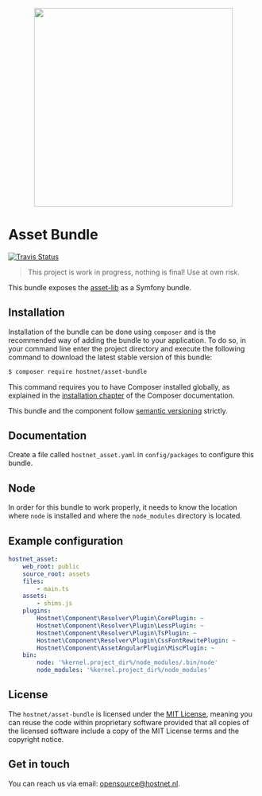 <p align="center"><a href="http://www.hostnet.nl" target="_blank">
    <img width="400" src="https://www.hostnet.nl/images/hostnet.svg">
</a></p>

# Asset Bundle
[![Travis Status](https://travis-ci.org/hostnet/asset-bundle.svg?branch=master)](https://travis-ci.org/hostnet/asset-bundle)

> This project is work in progress, nothing is final! Use at own risk.

This bundle exposes the [asset-lib](https://github.com/hostnet/asset-lib) as a Symfony bundle.

Installation
------------
Installation of the bundle can be done using `composer` and is the recommended way of adding the bundle to your application. 
To do so, in your command line enter the project directory and execute the following command to download the latest stable version of this bundle:

```bash
$ composer require hostnet/asset-bundle
```

This command requires you to have Composer installed globally, as explained in the [installation chapter](https://getcomposer.org/doc/00-intro.md) of the Composer documentation.

This bundle and the component follow [semantic versioning](http://semver.org/) strictly.

Documentation
-------------
Create a file called `hostnet_asset.yaml` in `config/packages` to configure this bundle.

## Node
In order for this bundle to work properly, it needs to know the location where `node` is installed and where the `node_modules` directory is located.

## Example configuration
```yaml
hostnet_asset:
    web_root: public
    source_root: assets
    files:
        - main.ts
    assets:
        - shims.js
    plugins:
        Hostnet\Component\Resolver\Plugin\CorePlugin: ~
        Hostnet\Component\Resolver\Plugin\LessPlugin: ~
        Hostnet\Component\Resolver\Plugin\TsPlugin: ~
        Hostnet\Component\Resolver\Plugin\CssFontRewitePlugin: ~
        Hostnet\Component\AssetAngularPlugin\MiscPlugin: ~
    bin:
        node: '%kernel.project_dir%/node_modules/.bin/node'
        node_modules: '%kernel.project_dir%/node_modules'
```

License
-------
The `hostnet/asset-bundle` is licensed under the [MIT License](https://github.com/hostnet/asset-bundle/blob/master/LICENSE), meaning you can reuse the code within proprietary software provided that all copies of the licensed software include a copy of the MIT License terms and the copyright notice.

Get in touch
------------
You can reach us via email: opensource@hostnet.nl.
